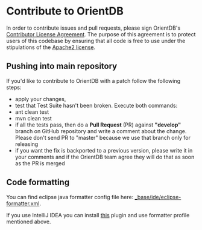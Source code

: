# Contribute to OrientDB

In order to contribute issues and pull requests, please sign OrientDB's [Contributor License Agreement](https://www.clahub.com/agreements/orientechnologies/orientdb). The purpose of this agreement is to protect users of this codebase by ensuring that all code is free to use under the stipulations of the [Apache2 license](http://www.apache.org/licenses/LICENSE-2.0.html).

## Pushing into main repository
If you'd like to contribute to OrientDB with a patch follow the following steps:
* apply your changes,
* test that Test Suite hasn't been broken. Execute both commands:
 * ant clean test
 * mvn clean test
* if all the tests pass, then do a **Pull Request** (PR) against **"develop"** branch on GitHub repository and write a comment about the change. Please don't send PR to "master" because we use that branch only for releasing
* if you want the fix is backported to a previous version, please write it in your comments and if the OrientDB team agree they will do that as soon as the PR is merged

## Code formatting
You can find eclipse java formatter config file here: [_base/ide/eclipse-formatter.xml](https://github.com/orientechnologies/orientdb/blob/master/_base/ide/eclipse-formatter.xml).

If you use IntelliJ IDEA you can install [this](http://plugins.jetbrains.com/plugin/?id=6546) plugin and use formatter profile mentioned above.

